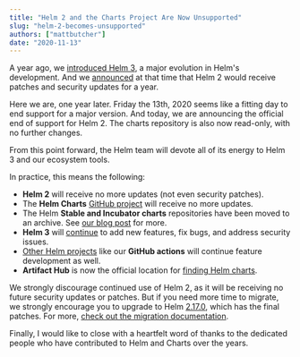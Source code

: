 ```yaml
---
title: "Helm 2 and the Charts Project Are Now Unsupported"
slug: "helm-2-becomes-unsupported"
authors: ["mattbutcher"]
date: "2020-11-13"
---
```


A year ago, we [introduced Helm 3](https://helm.sh/blog/helm-3-released/), a major evolution in Helm's development. And we [announced](https://helm.sh/blog/2019-10-22-helm-2150-released/) at that time that Helm 2 would receive patches and security updates for a year.

Here we are, one year later. Friday the 13th, 2020 seems like a fitting day to end support for a major version. And today, we are announcing the official end of support for Helm 2. The charts repository is also now read-only, with no further changes.<!-- truncate -->

From this point forward, the Helm team will devote all of its energy to Helm 3 and our ecosystem tools.

In practice, this means the following:

- **Helm 2** will receive no more updates (not even security patches).
- The **Helm Charts** [GitHub project](https://github.com/helm/charts) will receive no more updates.
- The Helm **Stable and Incubator charts** repositories have been moved to an archive. See [our blog post](https://helm.sh/blog/new-location-stable-incubator-charts/) for more.
- **Helm 3** will [continue](https://github.com/helm/helm/releases) to add new features, fix bugs, and address security issues.
- [Other Helm projects](https://github.com/helm) like our **GitHub actions** will continue feature development as well.
- **Artifact Hub** is now the official location for [finding Helm charts](https://artifacthub.io/).

We strongly discourage continued use of Helm 2, as it will be receiving no future security updates or patches. But if you need more time to migrate, we strongly encourage you to upgrade to Helm [2.17.0](https://github.com/helm/helm/releases/tag/v2.17.0), which has the final patches. For more, [check out the migration documentation](https://helm.sh/docs/topics/v2_v3_migration/).

Finally, I would like to close with a heartfelt word of thanks to the dedicated people who have contributed to Helm and Charts over the years.